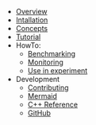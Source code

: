 <!-- docs/_sidebar.md -->
- [Overview](index.md "JANA2: Multi-threaded HENP Event Reconstruction")
- [Intallation](install.md)
- [Concepts](concepts.md)
- [Tutorial](tutorial.md)
- HowTo:  
  * [Benchmarking](howto/benchmarking.md "JANA2: Benchmarking")
  * [Monitoring](howto/monitor-debug-gui.md "JANA2: Status Debug Monitoring")
  * [Use in experiment](howto/use-in-new-experiment.md)
- Development
  * [Contributing](Contributing.md)
  * [Mermaid](mermaid-example.md)
  * [C++ Reference](https://drateots.github.io/JANA2/refcpp/index.html ':target=_blank')
  * [GitHub](https://github.com/JeffersonLab/JANA2 ':target=_blank')
